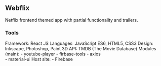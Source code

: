 ## Webflix

Netflix frontend themed app with partial functionality and trailers.

### Tools

Framework:  React JS
Languages:  JavaScript ES6, HTML5, CSS3
Design:     Inkscape, Photoshop, Paint 3D
API:        TMDB (The Movie Database)
Modules (main):
            - youtube-player
            - firbase-tools
            - axios  
            - material-ui
Host site:  - Firebase
